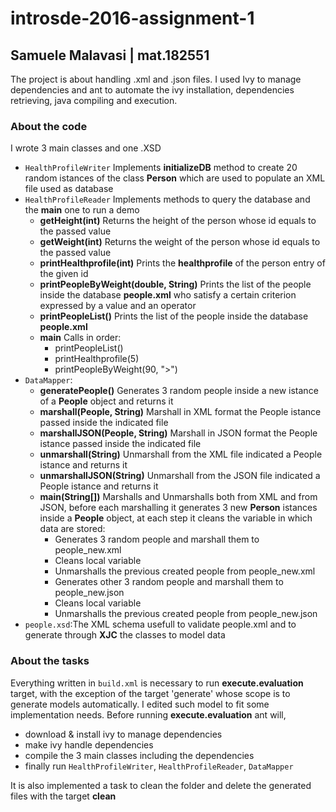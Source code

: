 # introsde-2016-assignment-1
## Samuele Malavasi | mat.182551
The project is about handling .xml and .json files.
I used Ivy to manage dependencies and ant to automate the ivy installation, dependencies retrieving, java compiling and execution.

### About the code
I wrote 3 main classes and one .XSD
* `HealthProfileWriter` Implements **initializeDB** method to create 20 random istances of the class **Person** which are used to populate an XML file used as database
* `HealthProfileReader` Implements methods to query the database and the **main** one to run a demo
  * **getHeight(int)** Returns the height of the person whose id equals to the passed value
  * **getWeight(int)** Returns the weight of the person whose id equals to the passed value
  * **printHealthprofile(int)** Prints the **healthprofile** of the person entry of the given id
  * **printPeopleByWeight(double, String)** Prints the list of the people inside the database **people.xml** who satisfy a certain criterion expressed by a value and an operator
  * **printPeopleList()** Prints the list of the people inside the database **people.xml**
  * **main** Calls in order:
    * printPeopleList()
    * printHealthprofile(5)
    * printPeopleByWeight(90, ">")
* `DataMapper`:
  * **generatePeople()** Generates 3 random people inside a new istance of a **People** object and returns it
  * **marshall(People, String)** Marshall in XML format the People istance passed inside the indicated file
  * **marshallJSON(People, String)** Marshall in JSON format the People istance passed inside the indicated file
  * **unmarshall(String)** Unmarshall from the XML file indicated a People istance and returns it
  * **unmarshallJSON(String)** Unmarshall from the JSON file indicated a People istance and returns it
  * **main(String[])** Marshalls and Unmarshalls both from XML and from JSON, before each marshalling it generates 3 new **Person** istances inside a **People** object, at each step it cleans the variable in which data are stored:
    * Generates 3 random people and marshall them to people_new.xml
    * Cleans local variable
    * Unmarshalls the previous created people from people_new.xml
    * Generates other 3 random people and marshall them to people_new.json
    * Cleans local variable
    * Unmarshalls the previous created people from people_new.json
* `people.xsd`:The XML schema usefull to validate people.xml and to generate through **XJC** the classes to model data
### About the tasks
Everything written in `build.xml` is necessary to run **execute.evaluation** target, with the exception of the target 'generate' whose scope is to generate models automatically. I edited such model to fit some implementation needs.
Before running **execute.evaluation** ant will,
* download & install ivy to manage dependencies
* make ivy handle dependencies
* compile the 3 main classes including the dependencies
* finally run `HealthProfileWriter`, `HealthProfileReader`, `DataMapper`

It is also implemented a task to clean the folder and delete the generated files with the target **clean**
